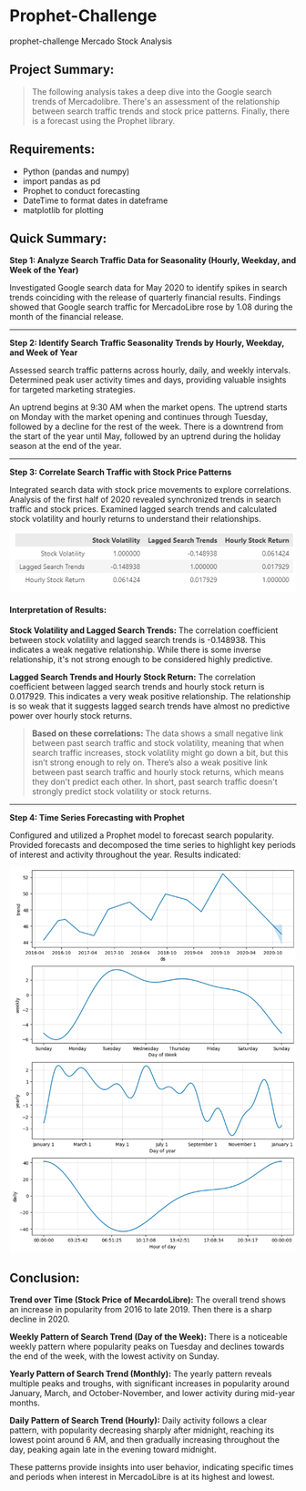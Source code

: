 # Prophet-Challenge 
prophet-challenge Mercado Stock Analysis

## Project Summary: 
> The following analysis takes a deep dive into the Google search trends of Mercadolibre. There's an assessment of the relationship between search traffic trends and stock price patterns. Finally, there is a forecast using the Prophet library. 

## Requirements: 
- Python (pandas and numpy)
- import pandas as pd
- Prophet to conduct forecasting
- DateTime to format dates in dateframe
- matplotlib for plotting 

## Quick Summary: 
**Step 1: Analyze Search Traffic Data for Seasonality (Hourly, Weekday, and Week of the Year)**

Investigated Google search data for May 2020 to identify spikes in search trends coinciding with the release of quarterly financial results. Findings showed that Google search traffic for MercadoLibre rose by 1.08 during the month of the financial release.

--------------------------------------------------------------------------------------------------------------------------------------------

**Step 2: Identify Search Traffic Seasonality Trends by Hourly, Weekday, and Week of Year**

Assessed search traffic patterns across hourly, daily, and weekly intervals. Determined peak user activity times and days, providing valuable insights for targeted marketing strategies.

An uptrend begins at 9:30 AM when the market opens.
The uptrend starts on Monday with the market opening and continues through Tuesday, followed by a decline for the rest of the week.
There is a downtrend from the start of the year until May, followed by an uptrend during the holiday season at the end of the year.

--------------------------------------------------------------------------------------------------------------------------------------------

**Step 3: Correlate Search Traffic with Stock Price Patterns**

Integrated search data with stock price movements to explore correlations. Analysis of the first half of 2020 revealed synchronized trends in search traffic and stock prices. Examined lagged search trends and calculated stock volatility and hourly returns to understand their relationships.

![](/Module%208%20Images/LaggedRelationships.PNG)

#### Interpretation of Results: 
**Stock Volatility and Lagged Search Trends:** The correlation coefficient between stock volatility and lagged search trends is -0.148938. This indicates a weak negative relationship. While there is some inverse relationship, it's not strong enough to be considered highly predictive.

**Lagged Search Trends and Hourly Stock Return:** The correlation coefficient between lagged search trends and hourly stock return is 0.017929. This indicates a very weak positive relationship. The relationship is so weak that it suggests lagged search trends have almost no predictive power over hourly stock returns.

> **Based on these correlations:** The data shows a small negative link between past search traffic and stock volatility, meaning that when search traffic increases, stock volatility might go down a bit, but this isn’t strong enough to rely on. There’s also a weak positive link between past search traffic and hourly stock returns, which means they don't predict each other. In short, past search traffic doesn't strongly predict stock volatility or stock returns.

--------------------------------------------------------------------------------------------------------------------------------------------

**Step 4: Time Series Forecasting with Prophet**

Configured and utilized a Prophet model to forecast search popularity. Provided forecasts and decomposed the time series to highlight key periods of interest and activity throughout the year. Results indicated:

![](/Module%208%20Images/MercadoLibre_images_2016_2020.png)

## Conclusion: 
**Trend over Time (Stock Price of MecardoLibre):** The overall trend shows an increase in popularity from 2016 to late 2019. Then there is a sharp decline in 2020.

**Weekly Pattern of Search Trend (Day of the Week):** There is a noticeable weekly pattern where popularity peaks on Tuesday and declines towards the end of the week, with the lowest activity on Sunday.

**Yearly Pattern of Search Trend (Monthly):** The yearly pattern reveals multiple peaks and troughs, with significant increases in popularity around January, March, and October-November, and lower activity during mid-year months.

**Daily Pattern of Search Trend (Hourly):** Daily activity follows a clear pattern, with popularity decreasing sharply after midnight, reaching its lowest point around 6 AM, and then gradually increasing throughout the day, peaking again late in the evening toward midnight.

These patterns provide insights into user behavior, indicating specific times and periods when interest in MercadoLibre is at its highest and lowest.
